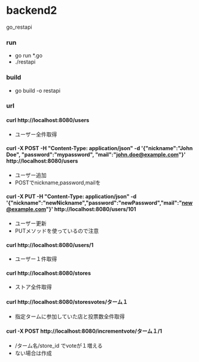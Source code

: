# backend2
go_restapi

### run
- go run *.go
- ./restapi

### build
- go build -o restapi

### url

#### curl http://localhost:8080/users
- ユーザー全件取得

#### curl -X POST -H "Content-Type: application/json" -d '{"nickname":"John Doe", "password":"mypassword", "mail":"john.doe@example.com"}' http://localhost:8080/users
- ユーザー追加
- POSTでnickname,password,mailを

#### curl -X PUT -H "Content-Type: application/json" -d '{"nickname":"newNickname","password":"newPassword","mail":"new@example.com"}' http://localhost:8080/users/101
- ユーザー更新
- PUTメソッドを使っているので注意

#### curl http://localhost:8080/users/1
- ユーザー１件取得

#### curl http://localhost:8080/stores
- ストア全件取得

#### curl http://localhost:8080/storesvotes/ターム１
- 指定タームに参加していた店と投票数全件取得

#### curl -X POST http://localhost:8080/incrementvote/ターム１/1
- /ターム名/store_id でvoteが１増える
- ない場合は作成
